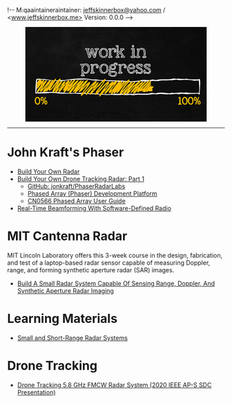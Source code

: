 !--
M:qaaintaineraintainer:   <jeffskinnerbox@yahoo.com> / <www.jeffskinnerbox.me>
Version:      0.0.0
-->


<div align="center">
<img src="https://raw.githubusercontent.com/jeffskinnerbox/blog/main/content/images/banners-bkgrds/work-in-progress.jpg"
    title="These materials require additional work and are not ready for general use." align="center" width=420px height=219px>
</div>


-----


# John Kraft's Phaser

* [Build Your Own Radar](https://www.youtube.com/playlist?list=PLxC4LYGYcMqmPDEr8E8AlktQPcuHx4izm)
* [Build Your Own Drone Tracking Radar: Part 1](https://www.youtube.com/watch?v=igrN_wd_g74)
  * [GitHub: jonkraft/PhaserRadarLabs](https://github.com/jonkraft/PhaserRadarLabs)
  * [Phased Array (Phaser) Development Platform](https://www.analog.com/en/design-center/reference-designs/circuits-from-the-lab/cn0566.html)
  * [CN0566 Phased Array User Guide](https://wiki.analog.com/resources/eval/user-guides/circuits-from-the-lab/cn0566)
* [Real-Time Beamforming With Software-Defined Radio](https://hackaday.com/2025/08/05/real-time-beamforming-with-software-defined-radio/)

# MIT Cantenna Radar

MIT Lincoln Laboratory offers this 3-week course in the design, fabrication, and test of a laptop-based radar sensor capable of measuring Doppler, range, and forming synthetic aperture radar (SAR) images.

* [Build A Small Radar System Capable Of Sensing Range, Doppler, And Synthetic Aperture Radar Imaging](https://ocw.mit.edu/courses/res-ll-003-build-a-small-radar-system-capable-of-sensing-range-doppler-and-synthetic-aperture-radar-imaging-january-iap-2011/)

# Learning Materials

* [Small and Short-Range Radar Systems](https://www.barnesandnoble.com/w/small-and-short-range-radar-systems-gregory-l-charvat/1125881986)

# Drone Tracking

* [Drone Tracking 5.8 GHz FMCW Radar System (2020 IEEE AP-S SDC Presentation)](https://www.youtube.com/watch?v=WgrIyNBx-kM)

